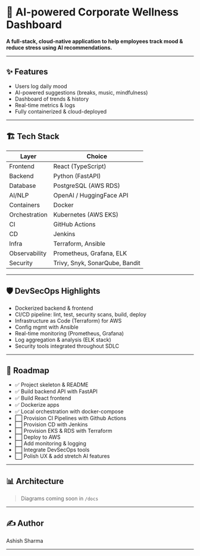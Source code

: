 # 🌱 AI-powered Corporate Wellness Dashboard

**A full-stack, cloud-native application to help employees track mood & reduce stress using AI recommendations.**

---

## ✨ Features
- Users log daily mood
- AI-powered suggestions (breaks, music, mindfulness)
- Dashboard of trends & history
- Real-time metrics & logs
- Fully containerized & cloud-deployed

---

## 🏗 Tech Stack
| Layer         | Choice                        |
|---------------|-------------------------------|
| Frontend      | React (TypeScript)            |
| Backend       | Python (FastAPI)              |
| Database      | PostgreSQL (AWS RDS)          |
| AI/NLP        | OpenAI / HuggingFace API      |
| Containers    | Docker                        |
| Orchestration | Kubernetes (AWS EKS)          |
| CI            | GitHub Actions                |
| CD            | Jenkins                       |
| Infra         | Terraform, Ansible            |
| Observability | Prometheus, Grafana, ELK      |
| Security      | Trivy, Snyk, SonarQube, Bandit|

---

## 🛡 DevSecOps Highlights
- Dockerized backend & frontend
- CI/CD pipeline: lint, test, security scans, build, deploy
- Infrastructure as Code (Terraform) for AWS
- Config mgmt with Ansible
- Real-time monitoring (Prometheus, Grafana)
- Log aggregation & analysis (ELK stack)
- Security tools integrated throughout SDLC

---

## 🧭 Roadmap

- ✅ Project skeleton & README
- ✅ Build backend API with FastAPI
- ✅ Build React frontend
- ✅ Dockerize apps
- ✅ Local orchestration with docker-compose
- ⬜ Provision CI Pipelines with Github Actions
- ⬜ Provision CD with Jenkins
- ⬜ Provision EKS & RDS with Terraform
- ⬜ Deploy to AWS
- ⬜ Add monitoring & logging
- ⬜ Integrate DevSecOps tools
- ⬜ Polish UX & add stretch AI features

---

## 📊 Architecture

> Diagrams coming soon in `/docs`

---

## ✍️ Author

Ashish Sharma

---
